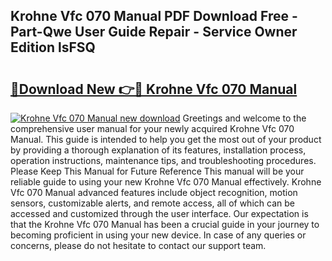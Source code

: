 ## Krohne Vfc 070 Manual PDF Download Free - Part-Qwe User Guide Repair - Service Owner Edition lsFSQ

# <h2><a href="http://cf16126.oget.top/?id=Krohne+Vfc+070+Manual">🔗Download New 👉🔴 Krohne Vfc 070 Manual</a></h2>

[![Krohne Vfc 070 Manual new download](https://i.imgur.com/5g1atiW.png)](http://cf16126.oget.top/?id=Krohne+Vfc+070+Manual)
Greetings and welcome to the comprehensive user manual for your newly acquired Krohne Vfc 070 Manual. This guide is intended to help you get the most out of your product by providing a thorough explanation of its features, installation process, operation instructions, maintenance tips, and troubleshooting procedures. Please Keep This Manual for Future Reference This manual will be your reliable guide to using your new Krohne Vfc 070 Manual effectively. Krohne Vfc 070 Manual advanced features include object recognition, motion sensors, customizable alerts, and remote access, all of which can be accessed and customized through the user interface. Our expectation is that the Krohne Vfc 070 Manual has been a crucial guide in your journey to becoming proficient in using your new device. In case of any queries or concerns, please do not hesitate to contact our support team.
